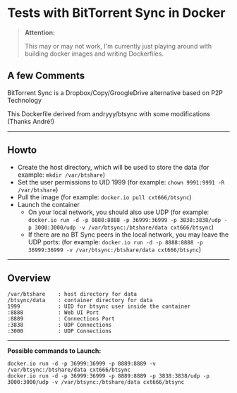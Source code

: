 Tests with BitTorrent Sync in Docker
==============================
> __Attention:__
> 
>  This may or may not work, I'm currently just playing around with building docker images and writing Dockerfiles.

A few Comments
-------------------
BitTorrent Sync is a Dropbox/Copy/GroogleDrive alternative based on P2P Technology

This Dockerfile derived from andryyy/btsync with some modifications (Thanks André!)

---

Howto
-----

- Create the host directory, which will be used to store the data (for example: `mkdir /var/btshare`)
- Set the user permissions to UID 1999 (for example: `chown 9991:9991 -R /var/btshare`)
- Pull the image (for example: `docker.io pull cxt666/btsync`)
- Launch the container
  - On your local network, you should also use UDP (for example: `docker.io run -d -p 8888:8888 -p 36999:36999 -p 3838:3838/udp -p 3000:3000/udp -v /var/btsync:/btshare/data cxt666/btsync`)
  - If there are no BT Sync peers in the local network, you may leave the UDP ports: (for example: `docker.io run -d -p 8888:8888 -p 36999:36999 -v /var/btsync:/btshare/data cxt666/btsync`)

***

Overview
--------

	/var/btshare    : host directory for data
	/btsync/data    : container directory for data
	1999            : UID for btsync user inside the container
	:8888           : Web UI Port
	:8889           : Connections Port
	:3838           : UDP Connections
	:3000           : UDP Connections

---

**Possible commands to Launch:**

	docker.io run -d -p 36999:36999 -p 8889:8889 -v /var/btsync:/btshare/data cxt666/btsync
	docker.io run -d -p 36999:36999 -p 8889:8889 -p 3838:3838/udp -p 3000:3000/udp -v /var/btsync:/btshare/data cxt666/btsync
